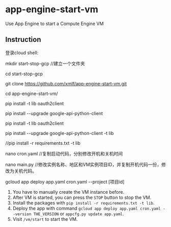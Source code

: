 # app-engine-start-vm
Use App Engine to start a Compute Engine VM

## Instruction
登录cloud shell:

mkdir start-stop-gcp //建立一个文件夹

cd start-stop-gcp

git clone https://github.com/xmlf/app-engine-start-vm.git

cd app-engine-start-vm/

pip install -t lib oauth2client

pip install --upgrade google-api-python-client

pip install -t lib oauth2client

pip install --upgrade google-api-python-client -t lib

//pip install -r requirements.txt -t lib

nano cron.yaml
//复制启动代码，分别修改开机和关机时间

nano main.py
//修改实例名称、地区和VM实例项目ID，并复制开机代码一份，修改为关机代码。

gcloud app deploy app.yaml cron.yaml --project [项目id]


1. You have to manually create the VM instance before.
2. After VM is started, you can press the `STOP` button to stop the VM.
3. Install the packages with `pip install -r requirements.txt -t lib`.
4. Deploy the app with command `gcloud app deploy app.yaml cron.yaml --version THE_VERSION` or `appcfg.py update app.yaml`.
5. Visit `/vm/start` to start the VM.
